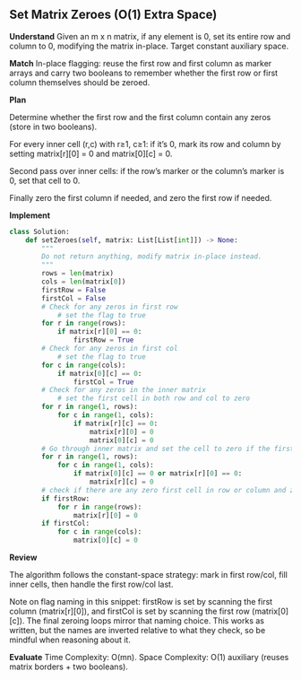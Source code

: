 ## Set Matrix Zeroes (O(1) Extra Space)

**Understand**
Given an m x n matrix, if any element is 0, set its entire row and column to 0, modifying the matrix in-place. Target constant auxiliary space.

**Match**
In-place flagging: reuse the first row and first column as marker arrays and carry two booleans to remember whether the first row or first column themselves should be zeroed.

**Plan**

Determine whether the first row and the first column contain any zeros (store in two booleans).

For every inner cell (r,c) with r≥1, c≥1: if it’s 0, mark its row and column by setting matrix[r][0] = 0 and matrix[0][c] = 0.

Second pass over inner cells: if the row’s marker or the column’s marker is 0, set that cell to 0.

Finally zero the first column if needed, and zero the first row if needed.

**Implement**
```py
class Solution:
    def setZeroes(self, matrix: List[List[int]]) -> None:
        """
        Do not return anything, modify matrix in-place instead.
        """
        rows = len(matrix)
        cols = len(matrix[0])
        firstRow = False
        firstCol = False
        # Check for any zeros in first row
            # set the flag to true
        for r in range(rows):
            if matrix[r][0] == 0:
                firstRow = True
        # Check for any zeros in first col    
            # set the flag to true
        for c in range(cols):
            if matrix[0][c] == 0:
                firstCol = True
        # Check for any zeros in the inner matrix
            # set the first cell in both row and col to zero
        for r in range(1, rows):
            for c in range(1, cols):
                if matrix[r][c] == 0:
                    matrix[r][0] = 0
                    matrix[0][c] = 0
        # Go through inner matrix and set the cell to zero if the first cell in its row or col is zero
        for r in range(1, rows):
            for c in range(1, cols):
                if matrix[0][c] == 0 or matrix[r][0] == 0:
                    matrix[r][c] = 0
        # check if there are any zero first cell in row or column and zero the row or column
        if firstRow:
            for r in range(rows):
                matrix[r][0] = 0
        if firstCol:
            for c in range(cols):
                matrix[0][c] = 0
```

**Review**

The algorithm follows the constant-space strategy: mark in first row/col, fill inner cells, then handle the first row/col last.

Note on flag naming in this snippet: firstRow is set by scanning the first column (matrix[r][0]), and firstCol is set by scanning the first row (matrix[0][c]). The final zeroing loops mirror that naming choice. This works as written, but the names are inverted relative to what they check, so be mindful when reasoning about it.

**Evaluate**
Time Complexity: O(mn).
Space Complexity: O(1) auxiliary (reuses matrix borders + two booleans).